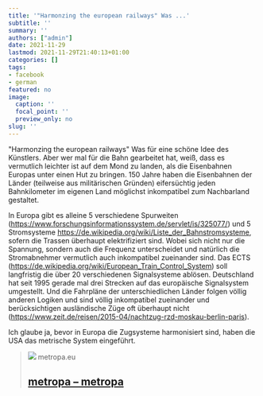 ```yaml
---
title: '"Harmonzing the european railways" Was ...'
subtitle: ''
summary: ''
authors: ["admin"]
date: 2021-11-29
lastmod: 2021-11-29T21:40:13+01:00
categories: []
tags:
- facebook
- german
featured: no
image:
  caption: ''
  focal_point: ''
  preview_only: no
slug: ''
---
```

"Harmonzing the european railways" Was für eine schöne Idee des Künstlers. Aber wer mal für die Bahn gearbeitet hat, weiß, dass es vermutlich leichter ist auf dem Mond zu landen, als die Eisenbahnen Europas unter einen Hut zu bringen. 150 Jahre haben die Eisenbahnen der Länder (teilweise aus militärischen Gründen) eifersüchtig jeden Bahnkilometer im eigenen Land möglichst inkompatibel zum Nachbarland gestaltet. 

In Europa gibt es alleine 5 verschiedene Spurweiten (https://www.forschungsinformationssystem.de/servlet/is/325077/) und 5 Stromsysteme https://de.wikipedia.org/wiki/Liste_der_Bahnstromsysteme, sofern die Trassen überhaupt elektrifiziert sind. Wobei sich nicht nur die Spannung, sondern auch die Frequenz unterscheidet und natürlich die Stromabnehmer vermutlich auch inkompatibel zueinander sind. Das ECTS (https://de.wikipedia.org/wiki/European_Train_Control_System) soll langfristig die über 20 verschiedenen Signalsysteme ablösen. Deutschland hat seit 1995 gerade mal drei Strecken auf das europäische Signalsystem umgestellt. Und die Fahrpläne der unterschiedlichen Länder folgen völlig anderen Logiken und sind völlig inkompatibel zueinander und berücksichtigen ausländische Züge oft überhaupt nicht (https://www.zeit.de/reisen/2015-04/nachtzug-rzd-moskau-berlin-paris). 

Ich glaube ja, bevor in Europa die Zugsysteme harmonisiert sind, haben die USA das metrische System eingeführt.
> [![](//www.gravatar.com/avatar/e78fa19c5d0635a0f46964853f066914?d=mm&r=g&s=72)](https://www.metropa.eu/)
> metropa.eu
> ## [metropa – metropa](https://www.metropa.eu/)
>


